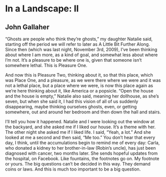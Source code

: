 # In a Landscape: II
## John Gallaher
“Ghosts are people who think they’re ghosts,”
my daughter Natalie said, starting off the period
we will refer to later as A Little Bit Further Along. Since then
(which was last night, November 3rd, 2009), I’ve been thinking
about where I am more, as a kind of goal,
and somewhat less about where I’m not. It’s a pleasure to be
where one is, given that someone
isn’t somewhere lethal. This is Pleasure One.

And now this is Pleasure Two, thinking about it,
so that this place, which was Place One, and a pleasure,
as we were there where we were and it was not a lethal place,
but a place where we were, is now this place again
as we’re here thinking about it, like America or a popsicle.
“Open the house and the house is empty,” Natalie also said, meaning
her dollhouse, as she’s seven, but when she said it, I had this
vision of all of us suddenly disappearing, maybe thinking
ourselves ghosts, even, or getting somewhere, out
and around her bedroom and then down the hall and stairs.

I’ll tell you how it happened. Natalie and I were looking out the window
at the backyard, and she asked me if I liked our house. It’s a theme
with her. The other night she asked me if I liked life. I said, “Yeah,
a lot.” And she looked at me a second and then said, “Me too.”
You don’t hear that every day, I think, until the accumulations
begin to remind me of every day: Carla, who donated a kidney
to her brother-in-law (Robin’s uncle), has just been diagnosed
with cancer, two months later. She sends hopeful updates
from the hospital, on Facebook. Like fountains, the footnotes
go on. My footnote or yours. The big questions can’t be decided
in this way. They demand coins or laws. And this is
much too important to be a big question.